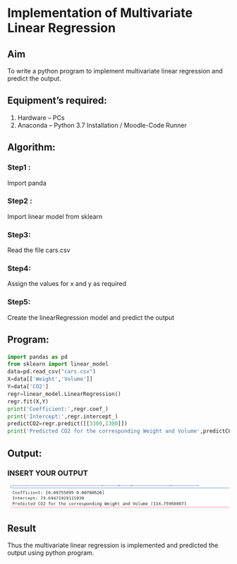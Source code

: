 # Implementation of Multivariate Linear Regression
## Aim
To write a python program to implement multivariate linear regression and predict the output.
## Equipment’s required:
1.	Hardware – PCs
2.	Anaconda – Python 3.7 Installation / Moodle-Code Runner
## Algorithm:
### Step1 : 
Import panda

### Step2 : 
Import linear model from sklearn

### Step3: 
Read the file cars.csv

### Step4: 
Assign the values for x and y as required

### Step5: 
Create the linearRegression model and predict the output

## Program:
``` PYTHON
import pandas as pd
from sklearn import linear_model
data=pd.read_csv("cars.csv")
X=data[['Weight','Volume']]
Y=data['CO2']
regr=linear_model.LinearRegression()
regr.fit(X,Y)
print('Coefficient:',regr.coef_)
print('Intercept:',regr.intercept_)
predictCO2=regr.predict([[3300,1300]])
print('Predicted CO2 for the corresponding Weight and Volume',predictCO2)

```
## Output:
### INSERT YOUR OUTPUT
![OUTPUT](OUTPUT.png)
## Result
Thus the multivariate linear regression is implemented and predicted the output using python program.
